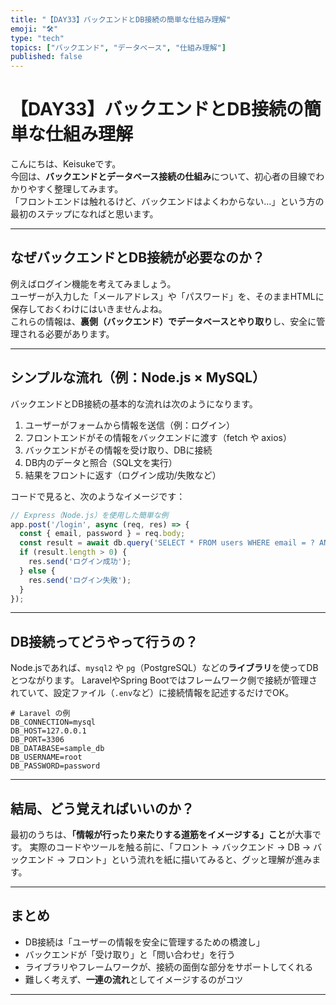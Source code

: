 ```yaml
---
title: "【DAY33】バックエンドとDB接続の簡単な仕組み理解"
emoji: "🛠️"
type: "tech"
topics: ["バックエンド", "データベース", "仕組み理解"]
published: false
---
```


# 【DAY33】バックエンドとDB接続の簡単な仕組み理解

こんにちは、Keisukeです。  
今回は、**バックエンドとデータベース接続の仕組み**について、初心者の目線でわかりやすく整理してみます。  
「フロントエンドは触れるけど、バックエンドはよくわからない…」という方の最初のステップになればと思います。

---

## なぜバックエンドとDB接続が必要なのか？

例えばログイン機能を考えてみましょう。  
ユーザーが入力した「メールアドレス」や「パスワード」を、そのままHTMLに保存しておくわけにはいきませんよね。  
これらの情報は、**裏側（バックエンド）でデータベースとやり取り**し、安全に管理される必要があります。

---

## シンプルな流れ（例：Node.js × MySQL）

バックエンドとDB接続の基本的な流れは次のようになります。

1. ユーザーがフォームから情報を送信（例：ログイン）
2. フロントエンドがその情報をバックエンドに渡す（fetch や axios）
3. バックエンドがその情報を受け取り、DBに接続
4. DB内のデータと照合（SQL文を実行）
5. 結果をフロントに返す（ログイン成功/失敗など）

コードで見ると、次のようなイメージです：

```javascript
// Express（Node.js）を使用した簡単な例
app.post('/login', async (req, res) => {
  const { email, password } = req.body;
  const result = await db.query('SELECT * FROM users WHERE email = ? AND password = ?', [email, password]);
  if (result.length > 0) {
    res.send('ログイン成功');
  } else {
    res.send('ログイン失敗');
  }
});
````

---

## DB接続ってどうやって行うの？

Node.jsであれば、`mysql2` や `pg`（PostgreSQL）などの**ライブラリ**を使ってDBとつながります。
LaravelやSpring Bootではフレームワーク側で接続が管理されていて、設定ファイル（`.env`など）に接続情報を記述するだけでOK。

```env
# Laravel の例
DB_CONNECTION=mysql
DB_HOST=127.0.0.1
DB_PORT=3306
DB_DATABASE=sample_db
DB_USERNAME=root
DB_PASSWORD=password
```

---

## 結局、どう覚えればいいのか？

最初のうちは、**「情報が行ったり来たりする道筋をイメージする」こと**が大事です。
実際のコードやツールを触る前に、「フロント → バックエンド → DB → バックエンド → フロント」という流れを紙に描いてみると、グッと理解が進みます。

---

## まとめ

* DB接続は「ユーザーの情報を安全に管理するための橋渡し」
* バックエンドが「受け取り」と「問い合わせ」を行う
* ライブラリやフレームワークが、接続の面倒な部分をサポートしてくれる
* 難しく考えず、**一連の流れ**としてイメージするのがコツ

---